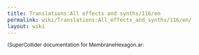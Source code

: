 ```yaml
---
title: Translations:All effects and synths/116/en
permalink: wiki/Translations:All_effects_and_synths/116/en/
layout: wiki
---
```


<small>(SuperCollider documentation for MembraneHexagon.ar:
